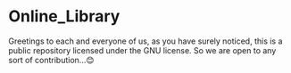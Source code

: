 # Online_Library

Greetings to each and everyone of us, as you have surely noticed, this is a public repository licensed under the GNU license. So we are open to any sort of contribution...😊